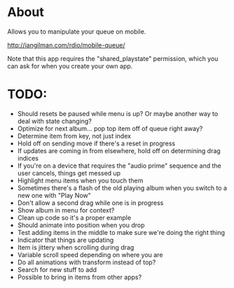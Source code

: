 # About

Allows you to manipulate your queue on mobile.

http://iangilman.com/rdio/mobile-queue/

Note that this app requires the "shared_playstate" permission, which you can ask for when you create your own app.

# TODO:

* Should resets be paused while menu is up? Or maybe another way to deal with state changing?
* Optimize for next album... pop top item off of queue right away?
* Determine item from key, not just index
* Hold off on sending move if there's a reset in progress
* If updates are coming in from elsewhere, hold off on determining drag indices
* If you're on a device that requires the "audio prime" sequence and the user cancels, things get messed up
* Highlight menu items when you touch them
* Sometimes there's a flash of the old playing album when you switch to a new one with "Play Now"
* Don't allow a second drag while one is in progress
* Show album in menu for context?
* Clean up code so it's a proper example
* Should animate into position when you drop
* Test adding items in the middle to make sure we're doing the right thing
* Indicator that things are updating
* Item is jittery when scrolling during drag
* Variable scroll speed depending on where you are
* Do all animations with transform instead of top?
* Search for new stuff to add
* Possible to bring in items from other apps?
